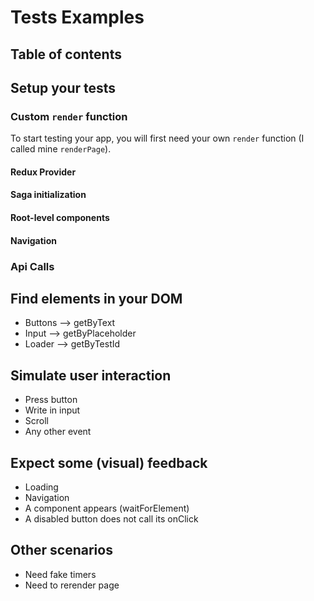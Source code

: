 # Tests Examples

## Table of contents

## Setup your tests

### Custom `render` function

To start testing your app, you will first need your own `render` function (I called mine `renderPage`).

#### Redux Provider

#### Saga initialization

#### Root-level components

#### Navigation

### Api Calls

## Find elements in your DOM

- Buttons --> getByText
- Input --> getByPlaceholder
- Loader --> getByTestId

## Simulate user interaction

- Press button
- Write in input
- Scroll
- Any other event

## Expect some (visual) feedback

- Loading
- Navigation
- A component appears (waitForElement)
- A disabled button does not call its onClick

## Other scenarios

- Need fake timers
- Need to rerender page
